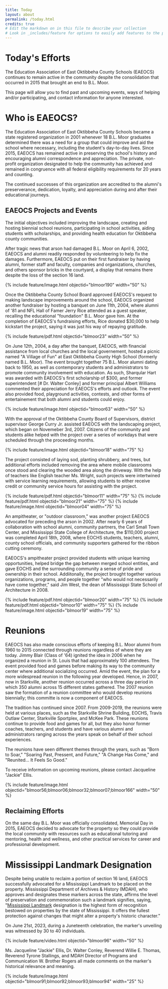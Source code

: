 ```yaml
---
title: Today
layout: about
permalink: /today.html
credits: true
# Edit the markdown on in this file to describe your collection
# Look in _includes/feature for options to easily add features to the page
---
```


# Today's Efforts

The Education Association of East Oktibbeha County Schools (EAEOCS) continues to remain active in the community despite the consolidation that occurred in 2015 that brought an end to B.L. Moor. 

This page will allow you to find past and upcoming events, ways of helping and/or participating, and contact information for anyone interested. 

# Who is EAEOCS?

The Education Association of East Oktibbeha County Schools became a state registered organization in 2001 whenever 18 B.L. Moor graduates determined there was a need for a group that could improve and aid the school where necessary, including the student's day-to-day lives. Since 2015, EAEOCS has remained active in preserving the school's history and encouraging alumni correspondence and appreciation. The private, non-profit organization designated to help the community has achieved and remained in congruence with all federal eligibility requirements for 20 years and counting. 

The continued successes of this organization are accredited to the alumni's preserverance, dedication, loyalty, and appreciation during and after their educational journeys. 

## EAEOCS Projects and Events

The initial objectives included improving the landscape, creating and hosting biennial school reunions, participating in school activities, aiding students with scholarships, and providing health education for Oktibbeha county communities. 

After tragic news that arson had damaged B.L. Moor on April 6, 2002, EAEOCS and alumni readily responded by volunteering to help fix the damages. Furthermore, EAEOCS put on their first fundraiser by having alumni, former staff and faculty, companies and organizations, churches, and others sponsor bricks in the courtyard, a display that remains there despite the loss of the section 16 land. 

{% include feature/image.html objectid="blmoor190" width="50" %}

<!--metadata for article above needs clarifying. Don't have an exact date-->

Once the Oktibbeha County School Board approved EAEOCS's request to making landscape improvements around the school, EAEOCS organized another fundraiser by hosting a banquet on June 11th, 2004, where alumni of '81 and NFL Hall of Famer Jerry Rice attended as a guest speaker, recalling the educational "foundation" B.L. Moor gave him. At the completion of EAEOCS's fundraising efforts, Rice donated $30,000 to help kickstart the project, saying it was just his way of repaying gratitude. 

{% include feature/pdf.html objectid="blmoor23" width="50" %}

On June 12th, 2004, a day after the banquet, EAEOCS, with financial assistance from local churches and the local governement, hosted a picnic named "A Village of Fun" at East Oktibbeha County High School (formerly named B.L. Moor). The event brought together 75 B.L. Moor alumni dating back to 1950, as well as contemporary students and administrators to promote community involvement with education. As such, Sharqular Hart was awarded with EAEOCS's first scholarship of $300, and former superintendent [# Dr. Walter Conley] and former principal Albert Williams commented their appreciation for EAEOCS's efforts and outlook. The event also provided food, playground activities, contests, and other forms of entertainement that both alumni and students could enjoy.

{% include feature/image.html objectid="blmoor63" width="50" %}

With the approval of the Oktibbeha County Board of Supervisors, district supervisor George Curry Jr. assisted EAEOCS with the landscaping project, which began on Novemeber 3rd, 2007. Citizens of the community and students alike helped with the project over a series of workdays that were scheduled through the proceeding months. 

{% include feature/image.html objectid="blmoor18" width="75" %}

The project consisted of laying sod, planting shrubbery, and trees, but additional efforts included removing the area where mobile classrooms once stood and clearing the wooded area along the driveway. With the help of teachers like English teacher Ms. Wright, such projects were intertwined with service learning requirements, allowing students to either receive credit or community service hours for assisting with the project. 

{% include feature/pdf.html objectid="blmoor11" width="75" %}
{% include feature/pdf.html objectid="blmoor21" width="75" %}
{% include feature/image.html objectid="blmoor04" width="75" %}

An ampitheater, or "outdoor classroom," was another project EAEOCS advocated for preceding the arson in 2002. After nearly 6 years of collaboration with school alumni, community partners, the Carl Small Town Center, and Mississippi State College of Architecture, the $110,000 project was completed April 18th, 2008, where EOCHS students, teachers, alumni, county school officials, and community supporters gathered for the ribbon cutting ceremony.

EAEOCS's ampitheater project provided students with unique learning opportunities, helped bridge the gap between merged school entities, and gave EOCHS and the surrounding community a sense of pride and ownership in their school. Addiitonally, the project brought together various organizations, programs, and people together "who would not necessarily have come together,"  said Jim West, the dean of Mississippi State School of Architecture in 2008. 

{% include feature/pdf.html objectid="blmoor20" width="75" %}
{% include feature/pdf.html objectid="blmoor10" width="75" %}
{% include feature/image.html objectid="blmoor19" width="75" %}

# Reunions

EAEOCS has also made conscious efforts of keeping B.L. Moor alumni from 1960 to 2015 connected through reunions regardless of where they are today. Jimmy Blair (Class of '64) ignited the idea in 2006 when he organized a reunion in St. Louis that had approximately 100 attendees. The event provided food and games before making its way to the community center where additional socializing occurred. Amid the event, the plan for a more widespread reunion in the following year developed. Hence, in 2007, now in Starkville, another reunion occurred across a three day period in which 350 alumni across 15 different states gathered. The 2007 reunion saw the formation of a reunion committee who would develop reunions biennially; this committe is now a component of EAEOCS. 

The tradition has continued since 2007. From 2009-2019, the reunions were held at various places, such as the Starkville Shrine Building, EOCHS, Travis Outlaw Center, Starkville Sportplex, and McKee Park. These reunions continue to provide food and games for all, but they also honor former coaches, teachers, and students and have various alumni and administrators ranging across the years speak on behalf of their school experiences. 

The reunions have seen different themes through the years, such as "Born to Soar," "Soaring Past, Pressent, and Future," "A Change Has Come," and "Reunited... It Feels So Good."   

To receive information on upcoming reunions, please contact Jacqueline "Jackie" Ellis. <!--need contact info...email address?-->

{% include feature/image.html objectid="blmoor56;blmoor06;blmoor32;blmoor07;blmoor166" width="50" %}

## Reclaiming Efforts

On the same day B.L. Moor was officially consolidated, Memorial Day in 2015, EAEOCS decided to advocate for the property so they could provide the local community with resources such as educational tutoring and mentoring, health and wellness, and other practical services for career and professional development. 

# Mississippi Landmark Designation

Despite being unable to reclaim a portion of section 16 land, EAEOCS successfully advocated for a Mississippi Landmark to be placed on the property. Mississippi Department of Archives & History (MDAH), who approves and designates these markers across the state, affirms the level of preservation and commemoration such a landmark signifies, saying, "[Mississippi Landmark](https://tinyurl.com/25wsdwcr) designation is the highest form of recognition bestowed on properties by the state of Mississippi. It offers the fullest protection against changes that might alter a property's historic character." 

On June 21st, 2023, during a Juneteenth celebration, the marker's unveiling was witnessed by 30 to 40 individuals.

{% include feature/video.html objectid="blmoor96" width="50" %}

Ms. Jacqueline "Jackie" Ellis<!--link to her section-->, Dr. Walter Conley<!--link to his section-->, Reverend Willie E. Thomas, Reverend Tyrone Stallings, and MDAH Director of Programs and Communication W. Brother Rogers all made comments on the marker's historical relevance and meaning. 

{% include feature/image.html objectid="blmoor91;blmoor92;blmoor93;blmoor94" width="25" %}